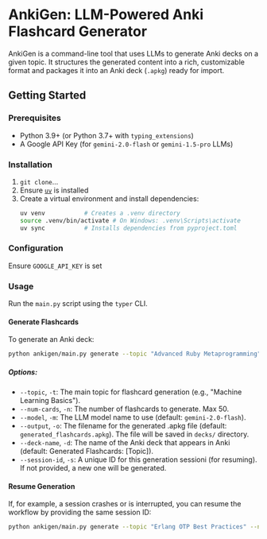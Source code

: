 # AnkiGen: LLM-Powered Anki Flashcard Generator

AnkiGen is a command-line tool that uses LLMs to generate Anki decks on a given topic. It structures the generated content into a rich, customizable format and packages it into an Anki deck (`.apkg`) ready for import.

## Getting Started

### Prerequisites

* Python 3.9+ (or Python 3.7+ with `typing_extensions`)
* A Google API Key (for `gemini-2.0-flash` or `gemini-1.5-pro` LLMs)

### Installation

1.  `git clone`...
2.  Ensure [`uv`](https://github.com/astral-sh/uv) is installed
3.  Create a virtual environment and install dependencies:
    ```bash
    uv venv           # Creates a .venv directory
    source .venv/bin/activate # On Windows: .venv\Scripts\activate
    uv sync           # Installs dependencies from pyproject.toml
    ```

### Configuration

Ensure `GOOGLE_API_KEY` is set

### Usage

Run the `main.py` script using the `typer` CLI.

#### Generate Flashcards

To generate an Anki deck:

```bash
python ankigen/main.py generate --topic "Advanced Ruby Metaprogramming" --num-cards 5
```

##### Options:

* `--topic`, `-t`: The main topic for flashcard generation (e.g., "Machine Learning Basics").
* `--num-cards`, `-n`: The number of flashcards to generate. Max 50.
* `--model`, `-m`: The LLM model name to use (default: `gemini-2.0-flash`).
* `--output`, `-o`: The filename for the generated .apkg file (default: `generated_flashcards.apkg`). The file will be saved in `decks/` directory.
* `--deck-name`, `-d`: The name of the Anki deck that appears in Anki (default: Generated Flashcards: [Topic]).
* `--session-id`, `-s`: A unique ID for this generation sessioni (for resuming). If not provided, a new one will be generated.

#### Resume Generation

If, for example, a session crashes or is interrupted, you can resume the workflow by providing the same session ID:

```bash
python ankigen/main.py generate --topic "Erlang OTP Best Practices" --num-cards 5 --session-id "my-session-id"
```
